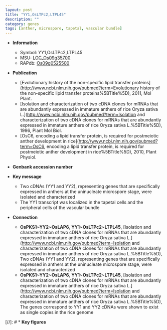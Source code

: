 ```yaml
---
layout: post
title: "YY1,OsLTPc2,LTPL45"
description: ""
category: genes
tags: [anther, microspore, tapetal, vascular bundle]
---
```


* **Information**  
    + Symbol: YY1,OsLTPc2,LTPL45  
    + MSU: [LOC_Os09g35700](http://rice.uga.edu/cgi-bin/ORF_infopage.cgi?orf=LOC_Os09g35700)  
    + RAPdb: [Os09g0525500](http://rapdb.dna.affrc.go.jp/viewer/gbrowse_details/irgsp1?name=Os09g0525500)  

* **Publication**  
    + [Evolutionary history of the non-specific lipid transfer proteins](http://www.ncbi.nlm.nih.gov/pubmed?term=Evolutionary history of the non-specific lipid transfer proteins%5BTitle%5D), 2011, Mol Plant.
    + [Isolation and characterization of two cDNA clones for mRNAs that are abundantly expressed in immature anthers of rice Oryza sativa L.](http://www.ncbi.nlm.nih.gov/pubmed?term=Isolation and characterization of two cDNA clones for mRNAs that are abundantly expressed in immature anthers of rice Oryza sativa L.%5BTitle%5D), 1996, Plant Mol Biol.
    + [OsC6, encoding a lipid transfer protein, is required for postmeiotic anther development in rice](http://www.ncbi.nlm.nih.gov/pubmed?term=OsC6, encoding a lipid transfer protein, is required for postmeiotic anther development in rice%5BTitle%5D), 2010, Plant Physiol.

* **Genbank accession number**  

* **Key message**  
    + Two cDNAs (YY1 and YY2), representing genes that are specifically expressed in anthers at the uninucleate microspore stage, were isolated and characterized
    + The YY1 transcript was localized in the tapetal cells and the peripheral cells of the vascular bundle

* **Connection**  
    + __OsPKS1~YY2~OsLAP6__, __YY1~OsLTPc2~LTPL45__, [Isolation and characterization of two cDNA clones for mRNAs that are abundantly expressed in immature anthers of rice Oryza sativa L.](http://www.ncbi.nlm.nih.gov/pubmed?term=Isolation and characterization of two cDNA clones for mRNAs that are abundantly expressed in immature anthers of rice Oryza sativa L.%5BTitle%5D), Two cDNAs (YY1 and YY2), representing genes that are specifically expressed in anthers at the uninucleate microspore stage, were isolated and characterized
    + __OsPKS1~YY2~OsLAP6__, __YY1~OsLTPc2~LTPL45__, [Isolation and characterization of two cDNA clones for mRNAs that are abundantly expressed in immature anthers of rice Oryza sativa L.](http://www.ncbi.nlm.nih.gov/pubmed?term=Isolation and characterization of two cDNA clones for mRNAs that are abundantly expressed in immature anthers of rice Oryza sativa L.%5BTitle%5D), The genes correspond to YY1 and YY2 cDNAs were shown to exist as single copies in the rice genome

[//]: # * **Key figures**  


